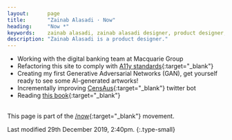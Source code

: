 ```yaml
---
layout:      page
title:       "Zainab Alasadi · Now"
heading:     "Now *"
keywords:    zainab alasadi, zainab alasadi designer, product designer, sydney, computer science, designer unsw, zainab, ux, design
description: "Zainab Alasadi is a product designer."
---
```


- Working with the digital banking team at Macquarie Group
- Refactoring this site to comply with [A11y standards](https://a11yproject.com/checklist/){:target="_blank"}
- Creating my first Generative Adversarial Networks (GAN), get yourself ready to see some AI-generated artworks!
- Incrementally improving [CensAus](https://twitter.com/censaus){:target="_blank"} twitter bot
- Reading [this book](https://www.amazon.com/Best-Interface-No-brilliant-technology/dp/0133890333){:target="_blank"}
<br/><br/>

This page is part of the [/now](https://nownownow.com/){:target="_blank"} movement.   

Last modified 29th December 2019, 2:40pm.
{:.type-small}